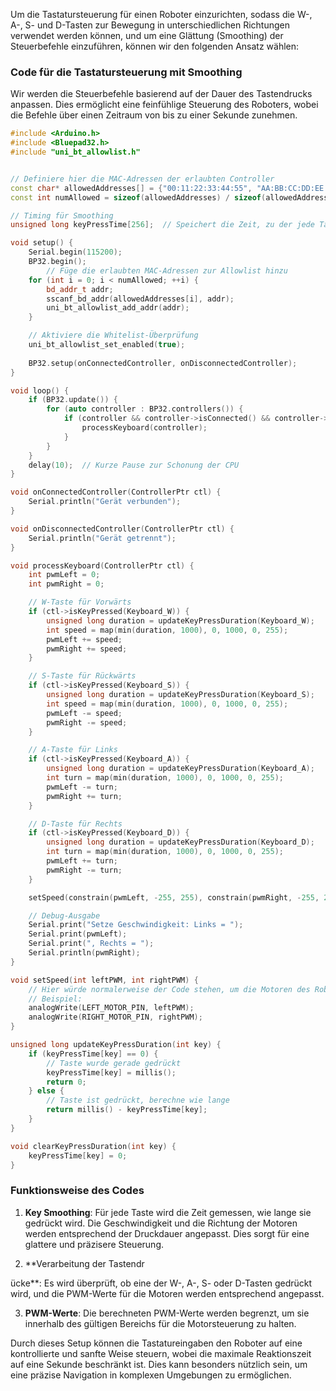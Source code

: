 Um die Tastatursteuerung für einen Roboter einzurichten, sodass die W-, A-, S- und D-Tasten zur Bewegung in unterschiedlichen Richtungen verwendet werden können, und um eine Glättung (Smoothing) der Steuerbefehle einzuführen, können wir den folgenden Ansatz wählen:

### Code für die Tastatursteuerung mit Smoothing

Wir werden die Steuerbefehle basierend auf der Dauer des Tastendrucks anpassen. Dies ermöglicht eine feinfühlige Steuerung des Roboters, wobei die Befehle über einen Zeitraum von bis zu einer Sekunde zunehmen.

```cpp
#include <Arduino.h>
#include <Bluepad32.h>
#include "uni_bt_allowlist.h"


// Definiere hier die MAC-Adressen der erlaubten Controller
const char* allowedAddresses[] = {"00:11:22:33:44:55", "AA:BB:CC:DD:EE:FF"};
const int numAllowed = sizeof(allowedAddresses) / sizeof(allowedAddresses[0]);

// Timing für Smoothing
unsigned long keyPressTime[256];  // Speichert die Zeit, zu der jede Taste gedrückt wurde

void setup() {
    Serial.begin(115200);
    BP32.begin();
        // Füge die erlaubten MAC-Adressen zur Allowlist hinzu
    for (int i = 0; i < numAllowed; ++i) {
        bd_addr_t addr;
        sscanf_bd_addr(allowedAddresses[i], addr);
        uni_bt_allowlist_add_addr(addr);
    }

    // Aktiviere die Whitelist-Überprüfung
    uni_bt_allowlist_set_enabled(true);
	
    BP32.setup(onConnectedController, onDisconnectedController);
}

void loop() {
    if (BP32.update()) {
        for (auto controller : BP32.controllers()) {
            if (controller && controller->isConnected() && controller->isKeyboard()) {
                processKeyboard(controller);
            }
        }
    }
    delay(10);  // Kurze Pause zur Schonung der CPU
}

void onConnectedController(ControllerPtr ctl) {
    Serial.println("Gerät verbunden");
}

void onDisconnectedController(ControllerPtr ctl) {
    Serial.println("Gerät getrennt");
}

void processKeyboard(ControllerPtr ctl) {
    int pwmLeft = 0;
    int pwmRight = 0;

    // W-Taste für Vorwärts
    if (ctl->isKeyPressed(Keyboard_W)) {
        unsigned long duration = updateKeyPressDuration(Keyboard_W);
        int speed = map(min(duration, 1000), 0, 1000, 0, 255);
        pwmLeft += speed;
        pwmRight += speed;
    }

    // S-Taste für Rückwärts
    if (ctl->isKeyPressed(Keyboard_S)) {
        unsigned long duration = updateKeyPressDuration(Keyboard_S);
        int speed = map(min(duration, 1000), 0, 1000, 0, 255);
        pwmLeft -= speed;
        pwmRight -= speed;
    }

    // A-Taste für Links
    if (ctl->isKeyPressed(Keyboard_A)) {
        unsigned long duration = updateKeyPressDuration(Keyboard_A);
        int turn = map(min(duration, 1000), 0, 1000, 0, 255);
        pwmLeft -= turn;
        pwmRight += turn;
    }

    // D-Taste für Rechts
    if (ctl->isKeyPressed(Keyboard_D)) {
        unsigned long duration = updateKeyPressDuration(Keyboard_D);
        int turn = map(min(duration, 1000), 0, 1000, 0, 255);
        pwmLeft += turn;
        pwmRight -= turn;
    }

    setSpeed(constrain(pwmLeft, -255, 255), constrain(pwmRight, -255, 255));

    // Debug-Ausgabe
    Serial.print("Setze Geschwindigkeit: Links = ");
    Serial.print(pwmLeft);
    Serial.print(", Rechts = ");
    Serial.println(pwmRight);
}

void setSpeed(int leftPWM, int rightPWM) {
    // Hier würde normalerweise der Code stehen, um die Motoren des Roboters anzusteuern
    // Beispiel:
    analogWrite(LEFT_MOTOR_PIN, leftPWM);
    analogWrite(RIGHT_MOTOR_PIN, rightPWM);
}

unsigned long updateKeyPressDuration(int key) {
    if (keyPressTime[key] == 0) {
        // Taste wurde gerade gedrückt
        keyPressTime[key] = millis();
        return 0;
    } else {
        // Taste ist gedrückt, berechne wie lange
        return millis() - keyPressTime[key];
    }
}

void clearKeyPressDuration(int key) {
    keyPressTime[key] = 0;
}
```

### Funktionsweise des Codes

1. **Key Smoothing**: Für jede Taste wird die Zeit gemessen, wie lange sie gedrückt wird. Die Geschwindigkeit und die Richtung der Motoren werden entsprechend der Druckdauer angepasst. Dies sorgt für eine glattere und präzisere Steuerung.

2. **Verarbeitung der Tastendr

ücke**: Es wird überprüft, ob eine der W-, A-, S- oder D-Tasten gedrückt wird, und die PWM-Werte für die Motoren werden entsprechend angepasst.

3. **PWM-Werte**: Die berechneten PWM-Werte werden begrenzt, um sie innerhalb des gültigen Bereichs für die Motorsteuerung zu halten.

Durch dieses Setup können die Tastatureingaben den Roboter auf eine kontrollierte und sanfte Weise steuern, wobei die maximale Reaktionszeit auf eine Sekunde beschränkt ist. Dies kann besonders nützlich sein, um eine präzise Navigation in komplexen Umgebungen zu ermöglichen.